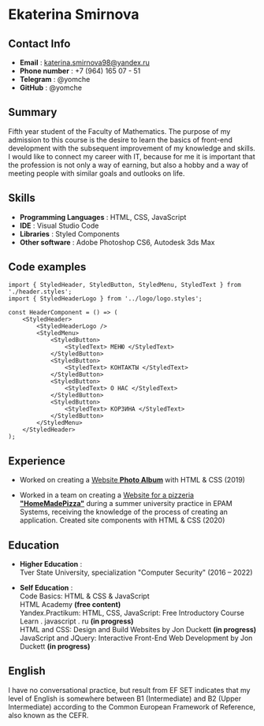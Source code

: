 # Ekaterina Smirnova

## Contact Info

  * **Email** : katerina.smirnova98@yandex.ru
  * **Phone number** : +7 (964) 165 07 - 51
  * **Telegram** : @yomche
  * **GitHub** : @yomche

## Summary

Fifth year student of the Faculty of Mathematics. The purpose of my admission to this course is the desire to learn the basics of front-end development with the subsequent improvement of my knowledge and skills. I would like to connect my career with IT, because for me it is important that the profession is not only a way of earning, but also a hobby and a way of meeting people with similar goals and outlooks on life.

## Skills

* **Programming Languages** : HTML, CSS, JavaScript
* **IDE** : Visual Studio Code
* **Libraries** : Styled Components 
* **Other software** : Adobe Photoshop CS6, Autodesk 3ds Max

## Code examples

```
import { StyledHeader, StyledButton, StyledMenu, StyledText } from './header.styles';
import { StyledHeaderLogo } from '../logo/logo.styles';

const HeaderComponent = () => (
	<StyledHeader>
		<StyledHeaderLogo />
		<StyledMenu>
			<StyledButton>
				<StyledText> МЕНЮ </StyledText>
			</StyledButton>
			<StyledButton>
				<StyledText> КОНТАКТЫ </StyledText>
			</StyledButton>
			<StyledButton>
				<StyledText> О НАС </StyledText>
			</StyledButton>
			<StyledButton>
				<StyledText> КОРЗИНА </StyledText>
			</StyledButton>
		</StyledMenu>
	</StyledHeader>
);
```

## Experience

* Worked on creating a [Website __Photo Album__](https://github.com/yomche/yomche.github.io) with HTML & CSS (2019)

* Worked in a team on creating a [Website for a pizzeria __"HomeMadePizza"__](https://github.com/yomche/Epam-HomeMadePizza-Task/tree/team-1_test_header_menu_about) during a summer university practice in EPAM Systems, receiving the knowledge of the process of creating an application. Created site components with HTML & CSS (2020)

## Education

* __Higher Education__ :  
Tver State University, specialization "Computer Security" (2016 – 2022)  

* __Self Education__ :  
Code Basics: HTML & CSS & JavaScript  
HTML Academy __(free сontent)__   
Yandex.Practikum: HTML, CSS, JavaScript: Free Introductory Course  
Learn . javascript . ru __(in progress)__  
HTML and CSS: Design and Build Websites by Jon Duckett __(in progress)__  
JavaScript and JQuery: Interactive Front-End Web Development by Jon Duckett __(in progress)__  

## English

I have no conversational practice, but result from EF SET indicates that my level of English is somewhere between B1 (Intermediate) and B2 (Upper Intermediate) according to the Common European Framework of Reference, also known as the CEFR.
